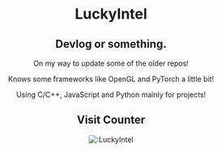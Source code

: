 <div align="center">
  <h1>LuckyIntel</h1>
  <h2>Devlog or something.</h2>
  <p>On my way to update some of the older repos!

  Knows some frameworks like OpenGL and PyTorch a little bit!

  Using C/C++, JavaScript and Python mainly for projects!
  </p>

  <h2>Visit Counter</h2>
  <img src="https://count.getloli.com/@LuckyIntel?theme=rule34" alt=":LuckyIntel" />
</div>
